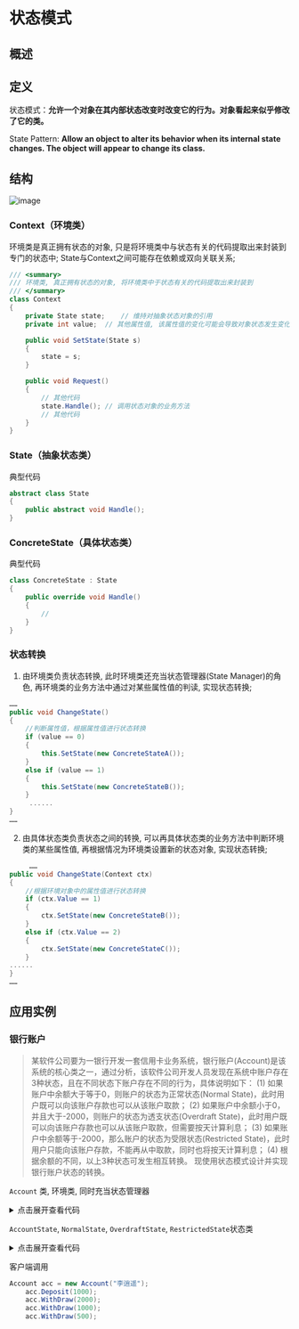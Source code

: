 # 状态模式

## 概述

## 定义

状态模式：**允许一个对象在其内部状态改变时改变它的行为。对象看起来似乎修改了它的类。**

State Pattern: **Allow an object to alter its behavior when its internal state changes. The object will appear to change its class.**


## 结构

![image](https://user-images.githubusercontent.com/38829279/64392899-70014200-d081-11e9-866a-d3193c7b0f8f.png)

### Context（环境类）

环境类是真正拥有状态的对象, 只是将环境类中与状态有关的代码提取出来封装到专门的状态中;
State与Context之间可能存在依赖或双向关联关系;

```csharp
/// <summary>
/// 环境类, 真正拥有状态的对象, 将环境类中于状态有关的代码提取出来封装到
/// </summary>
class Context
{
    private State state;    // 维持对抽象状态对象的引用
    private int value;  // 其他属性值, 该属性值的变化可能会导致对象状态发生变化

    public void SetState(State s)
    {
        state = s;
    }

    public void Request()
    {
        // 其他代码
        state.Handle(); // 调用状态对象的业务方法
        // 其他代码
    }
}
```

### State（抽象状态类）

典型代码

```csharp
abstract class State
{
    public abstract void Handle();
}
```

### ConcreteState（具体状态类）

典型代码

```csharp
class ConcreteState : State
{
    public override void Handle()
    {
        // 
    }
}
```

### 状态转换

1. 由环境类负责状态转换, 此时环境类还充当状态管理器(State Manager)的角色, 再环境类的业务方法中通过对某些属性值的判读, 实现状态转换;

```csharp
……
public void ChangeState()
{
    //判断属性值，根据属性值进行状态转换
    if (value == 0)
    {
	    this.SetState(new ConcreteStateA());
    }
    else if (value == 1)
    {
	    this.SetState(new ConcreteStateB());
    }
     ......
}
……
```

2. 由具体状态类负责状态之间的转换, 可以再具体状态类的业务方法中判断环境类的某些属性值, 再根据情况为环境类设置新的状态对象, 实现状态转换;

```csharp
     ……
public void ChangeState(Context ctx) 
{
    //根据环境对象中的属性值进行状态转换
    if (ctx.Value == 1) 
    {
        ctx.SetState(new ConcreteStateB());
    }
    else if (ctx.Value == 2) 
    {
        ctx.SetState(new ConcreteStateC());
    }
......
}
……

```

## 应用实例

### 银行账户

> 某软件公司要为一银行开发一套信用卡业务系统，银行账户(Account)是该系统的核心类之一，通过分析，该软件公司开发人员发现在系统中账户存在3种状态，且在不同状态下账户存在不同的行为，具体说明如下：
(1) 如果账户中余额大于等于0，则账户的状态为正常状态(Normal State)，此时用户既可以向该账户存款也可以从该账户取款；
(2) 如果账户中余额小于0，并且大于-2000，则账户的状态为透支状态(Overdraft State)，此时用户既可以向该账户存款也可以从该账户取款，但需要按天计算利息；
(3) 如果账户中余额等于-2000，那么账户的状态为受限状态(Restricted State)，此时用户只能向该账户存款，不能再从中取款，同时也将按天计算利息；
(4) 根据余额的不同，以上3种状态可发生相互转换。
现使用状态模式设计并实现银行账户状态的转换。

`Account` 类, 环境类, 同时充当状态管理器

<details>
<summary>点击展开查看代码</summary>

```
namespace StatePattern.Sample
{
    class Account
    {
        public Account()
        {
            Balance = 0;
            ChangeState();
        }

        public Account(decimal balance)
        {
            this.Balance = balance;

            ChangeState();
        }

        public Account(decimal balance, string name) : this(balance)
        {
            Name = name;
        }

        public Account(string name):this()
        {
            Name = name;
        }

        private AccountState accountState;

        public decimal Balance { get; set; }
        public string Name { get; set; }

        private void ChangeState()
        {
            if (Balance >= 0) accountState = new NormalState(this);
            else if (Balance < 0 && Balance > -2000) accountState = new OverdraftState(this);
            else if (Balance <= -2000) accountState = new RestrictedState(this);
        }

        public void SetState(AccountState state)
        {
            accountState = state;
        }

        public void Deposit(decimal amount)
        {
            accountState.Deposit(amount);
            ChangeState();
        }

        public void WithDraw(decimal amount)
        {
            accountState.WithDraw(amount);
            ChangeState();
        }
    }
}
```
</details>

`AccountState`, `NormalState`, `OverdraftState`, `RestrictedState`状态类

<details>
<summary>点击展开查看代码</summary>

```csharp
namespace StatePattern.Sample
{
    using System;

    abstract class AccountState
    {
        protected readonly Account account;

        public AccountState(Account account)
        {
            this.account = account;
        }

        public abstract void Deposit(decimal amount);
        public abstract void WithDraw(decimal amount);
    }

    class NormalState : AccountState
    {
        public NormalState(Account account):base(account)
        {
        }

        public override void Deposit(decimal amount)
        {
            account.Balance += amount;
            Console.WriteLine("正常状态 - 存款: {0}, 余额: {1}", amount, account.Balance);
        }

        public override void WithDraw(decimal amount)
        {
            account.Balance -= amount;
            Console.WriteLine("正常状态 - 取款: {0}, 余额: {1}", amount, account.Balance);
        }
    }

    class OverdraftState : AccountState
    {
        public OverdraftState(Account account) : base(account)
        {
        }

        public override void Deposit(decimal amount)
        {
            account.Balance += amount;
            Console.WriteLine("透支状态 - 存款: {0}, 余额: {1}", amount, account.Balance);
        }

        public override void WithDraw(decimal amount)
        {
            account.Balance -= amount;
            Console.WriteLine("透支状态 - 取款: {0}, 余额: {1}", amount, account.Balance);
        }
    }

    class RestrictedState : AccountState
    {
        public RestrictedState(Account account) : base(account)
        {
        }

        public override void Deposit(decimal amount)
        {
            account.Balance += amount;
            Console.WriteLine("受限状态 - 存款: {0}, 余额: {1}", amount, account.Balance);
        }

        public override void WithDraw(decimal amount)
        {
            Console.WriteLine("受限状态 - 无法取款, 余额: {0}", account.Balance);
        }
    }
}
```
</details>

客户端调用

```csharp
Account acc = new Account("李逍遥");
    acc.Deposit(1000);
    acc.WithDraw(2000);
    acc.WithDraw(1000);
    acc.WithDraw(500);
```
